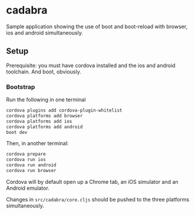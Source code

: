 # cadabra

Sample application showing the use of boot and boot-reload with browser, ios and android simultaneously.

## Setup

Prerequisite: you must have cordova installed and the ios and android toolchain. And boot, obviously.

### Bootstrap

Run the following in one terminal

```bash
cordova plugins add cordova-plugin-whitelist
cordova platforms add browser
cordova platforms add ios
cordova platforms add android
boot dev
```

Then, in another terminal:

```bash
cordova prepare
cordova run ios
cordova run android
cordova run browser
```

Cordova will by default open up a Chrome tab, an iOS simulator and an Android emulator.

Changes in `src/cadabra/core.cljs` should be pushed to the three platforms simultaneously.
